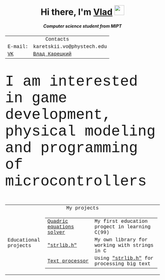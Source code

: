 <h1 align="center">Hi there, I'm <a href="https://github.com/karetskiiVO" target="_blank">Vlad</a> 
<img src="https://github.com/blackcater/blackcater/raw/main/images/Hi.gif" height="32"/></h1>
<h5 align="center">Computer science student from MIPT</h5>

<font size="12" face="Courier new">


<table align=margin-right>
    <tr>
        <td colspan="2" style="text-align:center">Contacts</td>
    </tr>
    <tr>
        <td>E-mail:</td>
        <td>karetskii.vo@phystech.edu</td>
    </tr>
    <tr>
        <td><a href="https://vk.com">VK</td>
        <td><a href="https://vk.com/vlad_veliky/">Влад Карецкий</a></td>
    </tr>
</table>

<a>I am interested in game development, physical modeling and programming of microcontrollers</a>

<table>
    <tr>
        <td colspan="2" style="text-align:center">My projects</td>
    </tr>
    <tr>
        <td>Educational<br>projects</td>
        <td><table>
            <tr>
                <td><a href="https://github.com/karetskiiVO/QuadraticEquations">Quadric equations solver</a></td>
                <td><a>My first education progect in learning C(99)</a></td>
            </tr> 
            <tr>
                <td><a href="https://github.com/karetskiiVO/strlib">"strlib.h"</a></td>
                <td><a>My own library for working with strings in C</a></td>
            </tr>
            <tr>
                <td><a href="https://github.com/karetskiiVO/poemCorrector">Text processor</td>
                <td><a>Using <a href="https://github.com/karetskiiVO/strlib">"strlib.h"</a> for processing big text</a></td>
            </tr>
        </table></td>
    </tr>
</table>

</font>